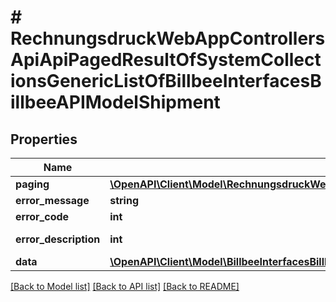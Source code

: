 # # RechnungsdruckWebAppControllersApiApiPagedResultOfSystemCollectionsGenericListOfBillbeeInterfacesBillbeeAPIModelShipment

## Properties

Name | Type | Description | Notes
------------ | ------------- | ------------- | -------------
**paging** | [**\OpenAPI\Client\Model\RechnungsdruckWebAppControllersApiApiPagedResultPagingInformationOfSystemCollectionsGenericListOfBillbeeInterfacesBillbeeAPIModelShipment**](RechnungsdruckWebAppControllersApiApiPagedResultPagingInformationOfSystemCollectionsGenericListOfBillbeeInterfacesBillbeeAPIModelShipment.md) |  | [optional]
**error_message** | **string** |  | [optional]
**error_code** | **int** |  | [optional]
**error_description** | **int** |  | [optional] [readonly]
**data** | [**\OpenAPI\Client\Model\BillbeeInterfacesBillbeeAPIModelShipment[]**](BillbeeInterfacesBillbeeAPIModelShipment.md) |  | [optional]

[[Back to Model list]](../../README.md#models) [[Back to API list]](../../README.md#endpoints) [[Back to README]](../../README.md)
